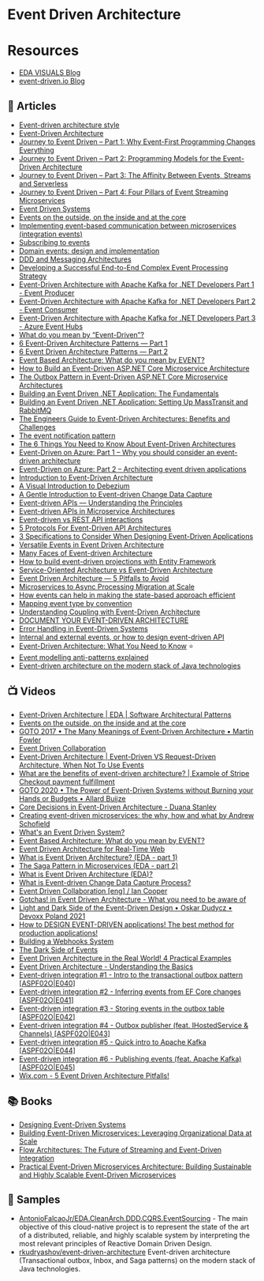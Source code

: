 
# Event Driven Architecture

# Resources
- [EDA VISUALS Blog](https://eda-visuals.boyney.io/)
- [event-driven.io Blog](event-driven.io/en/)

## 📕 Articles
- [Event-driven architecture style](https://docs.microsoft.com/en-us/azure/architecture/guide/architecture-styles/event-driven)
- [Event-Driven Architecture](https://herbertograca.com/2017/10/05/event-driven-architecture/) 
- [Journey to Event Driven – Part 1: Why Event-First Programming Changes Everything](https://www.confluent.io/blog/journey-to-event-driven-part-1-why-event-first-thinking-changes-everything/)
- [Journey to Event Driven – Part 2: Programming Models for the Event-Driven Architecture](https://www.confluent.io/blog/journey-to-event-driven-part-2-programming-models-event-driven-architecture/)
- [Journey to Event Driven – Part 3: The Affinity Between Events, Streams and Serverless](https://www.confluent.io/blog/journey-to-event-driven-part-3-affinity-between-events-streams-serverless/)
- [Journey to Event Driven – Part 4: Four Pillars of Event Streaming Microservices](https://www.confluent.io/blog/journey-to-event-driven-part-4-four-pillars-of-event-streaming-microservices/)
- [Event Driven Systems](https://medium.com/omarelgabrys-blog/event-driven-systems-cdbe5a4b3d04)
- [Events on the outside, on the inside and at the core](https://chrisrichardson.net/post/microservices/2021/02/21/events-are-the-core.html)
- [Implementing event-based communication between microservices (integration events)](https://docs.microsoft.com/en-us/dotnet/architecture/microservices/multi-container-microservice-net-applications/integration-event-based-microservice-communications) 
- [Subscribing to events](https://docs.microsoft.com/en-us/dotnet/architecture/microservices/multi-container-microservice-net-applications/subscribe-events)
- [Domain events: design and implementation](https://docs.microsoft.com/en-us/dotnet/architecture/microservices/microservice-ddd-cqrs-patterns/domain-events-design-implementation) 
- [DDD and Messaging Architectures](https://verraes.net/2019/05/ddd-msg-arch/)
- [Developing a Successful End-to-End Complex Event Processing Strategy](https://blog.equinix.com/blog/2018/03/28/developing-a-successful-end-to-end-complex-event-processing-strategy/)
- [Event-Driven Architecture with Apache Kafka for .NET Developers Part 1 - Event Producer](https://thecloudblog.net/post/event-driven-architecture-with-apache-kafka-for-net-developers-part-1-event-producer/)
- [Event-Driven Architecture with Apache Kafka for .NET Developers Part 2 - Event Consumer](https://thecloudblog.net/post/event-driven-architecture-with-apache-kafka-for-.net-developers-part-2-event-consumer/)
- [Event-Driven Architecture with Apache Kafka for .NET Developers Part 3 - Azure Event Hubs](https://thecloudblog.net/post/event-driven-architecture-with-apache-kafka-for-net-developers-part-3-azure-event-hubs/)
- [What do you mean by “Event-Driven”?](https://martinfowler.com/articles/201701-event-driven.html)
- [6 Event-Driven Architecture Patterns — Part 1](https://medium.com/wix-engineering/6-event-driven-architecture-patterns-part-1-93758b253f47)
- [6 Event Driven Architecture Patterns — Part 2](https://medium.com/wix-engineering/6-event-driven-architecture-patterns-part-2-455cc73b22e1)
- [Event Based Architecture: What do you mean by EVENT?](https://codeopinion.com/event-based-architecture-what-do-you-mean-by-event/)
- [How to Build an Event-Driven ASP.NET Core Microservice Architecture](https://itnext.io/how-to-build-an-event-driven-asp-net-core-microservice-architecture-e0ef2976f33f)
- [The Outbox Pattern in Event-Driven ASP.NET Core Microservice Architectures](https://itnext.io/the-outbox-pattern-in-event-driven-asp-net-core-microservice-architectures-10b8d9923885)
- [Building an Event Driven .NET Application: The Fundamentals](https://wrapt.dev/blog/building-an-event-driven-dotnet-application-the-fundamentals)
- [Building an Event Driven .NET Application: Setting Up MassTransit and RabbitMQ](https://wrapt.dev/blog/building-an-event-driven-dotnet-application-setting-up-masstransit-and-rabbitmq)
- [The Engineers Guide to Event-Driven Architectures: Benefits and Challenges](https://medium.com/swlh/the-engineers-guide-to-event-driven-architectures-benefits-and-challenges-3e96ded8568b)
- [The event notification pattern](https://medium.com/geekculture/the-event-notification-pattern-a62d48519107)
- [The 6 Things You Need to Know About Event-Driven Architectures](https://medium.com/swlh/the-6-things-you-need-to-know-about-event-driven-architectures-38e11fdcb5a)
- [Event-Driven on Azure: Part 1 – Why you should consider an event-driven architecture](https://techcommunity.microsoft.com/t5/apps-on-azure/event-driven-on-azure-part-1-why-you-should-consider-an-event/ba-p/2106983)
- [Event-Driven on Azure: Part 2 – Architecting event driven applications](https://techcommunity.microsoft.com/t5/apps-on-azure/event-driven-on-azure-part-2-architecting-event-driven/ba-p/2414007)
- [Introduction to Event-Driven Architecture](https://medium.com/microservicegeeks/introduction-to-event-driven-architecture-e94ef442d824)
- [A Visual Introduction to Debezium](https://medium.com/event-driven-utopia/a-visual-introduction-to-debezium-32563e23c6b8)
- [A Gentle Introduction to Event-driven Change Data Capture](https://medium.com/event-driven-utopia/a-gentle-introduction-to-event-driven-change-data-capture-683297625f9b)
- [Event-driven APIs — Understanding the Principles](https://medium.com/event-driven-utopia/event-driven-apis-understanding-the-principles-c3208308d4b2)
- [Event-driven APIs in Microservice Architectures](https://github.com/wso2/reference-architecture/blob/master/event-driven-api-architecture.md)
- [Event-driven vs REST API interactions](https://apifriends.com/api-management/event-driven-vs-rest-api-interactions/)
- [5 Protocols For Event-Driven API Architectures](https://nordicapis.com/5-protocols-for-event-driven-api-architectures/)
- [3 Specifications to Consider When Designing Event-Driven Applications](https://medium.com/event-driven-utopia/3-specifications-to-consider-when-designing-event-driven-applications-c12685efd7ad)
- [Versatile Events in Event Driven Architecture](https://thecloudblog.net/post/versatile-events-in-event-driven-architecture/)
- [Many Faces of Event-driven Architecture](https://medium.com/event-driven-utopia/many-faces-of-event-driven-architecture-660a322ce1ce)
- [How to build event-driven projections with Entity Framework](https://event-driven.io/en/how_to_do_events_projections_with_entity_framework/)
- [Service-Oriented Architecture vs Event-Driven Architecture](https://www.eventstore.com/blog/service-oriented-architecture-vs-event-driven-architecture)
- [Event Driven Architecture — 5 Pitfalls to Avoid](https://medium.com/wix-engineering/event-driven-architecture-5-pitfalls-to-avoid-b3ebf885bdb1)
- [Microservices to Async Processing Migration at Scale](https://www.infoq.com/articles/microservices-async-migration/)
- [How events can help in making the state-based approach efficient](https://event-driven.io/en/how_events_can_help_on_making_state_based_approach_efficient/)
- [Mapping event type by convention](https://event-driven.io/en/how_to_map_event_type_by_convention/)
- [Understanding Coupling with Event-Driven Architecture](https://medium.com/ssense-tech/understanding-coupling-with-event-driven-architecture-a6b3561b7227)
- [DOCUMENT YOUR EVENT-DRIVEN ARCHITECTURE](https://eda-visuals.boyney.io/designs/document-event-driven-architectures)
- [Error Handling in Event-Driven Systems](https://levelup.gitconnected.com/error-handling-in-event-driven-systems-1f0a7ef2cfb7)
- [Internal and external events, or how to design event-driven API](https://event-driven.io/en/internal_external_events/)
- [Event-Driven Architecture: What You Need to Know](https://encore.dev/blog/event-driven-architecture) ⭐
- [Event modelling anti-patterns explained](https://event-driven.io/en/anti-patterns/)
- [Event-driven architecture on the modern stack of Java technologies](https://romankudryashov.com/blog/2024/07/event-driven-architecture)

## 📺 Videos
- [Event-Driven Architecture | EDA | Software Architectural Patterns](https://www.youtube.com/watch?v=gIL8rW_eyww&t=0s) 
- [Events on the outside, on the inside and at the core](https://www.youtube.com/watch?v=rP-InttAbVY)
- [GOTO 2017 • The Many Meanings of Event-Driven Architecture • Martin Fowler](https://www.youtube.com/watch?v=STKCRSUsyP0)
- [Event Driven Collaboration](https://skillsmatter.com/skillscasts/13645-event-driven-colloboration) 
- [Event-Driven Architecture | Event-Driven VS Request-Driven Architecture, When Not To Use Events](https://www.youtube.com/watch?v=U-U3bpljZd0)
- [What are the benefits of event-driven architecture? | Example of Stripe Checkout payment fulfillment](https://www.youtube.com/watch?v=9GuAR5gltcE)
- [GOTO 2020 • The Power of Event-Driven Systems without Burning your Hands or Budgets • Allard Buijze](https://www.youtube.com/watch?v=Fso2OyguRuQ)
- [Core Decisions in Event-Driven Architecture - Duana Stanley](https://www.youtube.com/watch?v=SKXS2h3MdPM)
- [Creating event-driven microservices: the why, how and what by Andrew Schofield](https://www.youtube.com/watch?v=ksRCq0BJef8)
- [What's an Event Driven System?](https://www.youtube.com/watch?v=rJHTK2TfZ1I)
- [Event Based Architecture: What do you mean by EVENT?](https://www.youtube.com/watch?v=qKD2YUTJAXM)
- [Event Driven Architecture for Real-Time Web](https://www.youtube.com/watch?v=Tu1GEIhkIqU)
- [What is Event Driven Architecture? (EDA - part 1)](https://www.youtube.com/watch?v=DQ5Cbt8DQbM)
- [The Saga Pattern in Microservices (EDA - part 2)](https://www.youtube.com/watch?v=C0rGwyJkDTU)
- [What is Event Driven Architecture (EDA)?](https://www.youtube.com/watch?v=o2HJCGcYwoU)
- [What is Event-driven Change Data Capture Process?](https://www.youtube.com/watch?v=-irkDCmHhKk)
- [Event Driven Collaboration [eng] / Ian Cooper](https://www.youtube.com/watch?v=ztRwZ2FySds)
- [Gotchas! in Event Driven Architecture - What you need to be aware of](https://www.youtube.com/watch?v=NzEaI1UtiGk)
- [Light and Dark Side of the Event-Driven Design • Oskar Dudycz • Devoxx Poland 2021](https://www.youtube.com/watch?v=0pYmuk0-N_4)
- [How to DESIGN EVENT-DRIVEN applications! The best method for production applications!](https://www.youtube.com/watch?v=LaxH8GS8l3Q)
- [Building a Webhooks System](https://www.youtube.com/watch?v=NuHC5uwbFAc)
- [The Dark Side of Events](https://www.youtube.com/watch?v=URYPpY3SgS8)
- [Event Driven Architecture in the Real World! 4 Practical Examples](https://www.youtube.com/watch?v=dhdLxW0vDro)
- [Event Driven Architecture - Understanding the Basics](https://www.youtube.com/watch?v=LHgCA3XVNkw)
- [Event-driven integration #1 - Intro to the transactional outbox pattern [ASPF02O|E040]](https://www.youtube.com/watch?v=suKSJ5DvynA)
- [Event-driven integration #2 - Inferring events from EF Core changes [ASPF02O|E041]](https://www.youtube.com/watch?v=rJDZiFJGP90)
- [Event-driven integration #3 - Storing events in the outbox table [ASPF02O|E042]](https://www.youtube.com/watch?v=G187r-rzzkk)
- [Event-driven integration #4 - Outbox publisher (feat. IHostedService & Channels) [ASPF02O|E043]](https://www.youtube.com/watch?v=xnn6AnYyC5g)
- [Event-driven integration #5 - Quick intro to Apache Kafka [ASPF02O|E044]](https://www.youtube.com/watch?v=tUzCxZdKEr4)
- [Event-driven integration #6 - Publishing events (feat. Apache Kafka) [ASPF02O|E045]](https://www.youtube.com/watch?v=T2Dy7cH486c)
- [Wix.com - 5 Event Driven Architecture Pitfalls!](https://www.youtube.com/watch?v=xfNzGdrxf5w)

## 📚 Books
- [Designing Event-Driven Systems](https://www.confluent.io/designing-event-driven-systems/)
- [Building Event-Driven Microservices: Leveraging Organizational Data at Scale](https://www.amazon.com/Building-Event-Driven-Microservices-Leveraging-Organizational/dp/1492057894)
- [Flow Architectures: The Future of Streaming and Event-Driven Integration](https://www.amazon.com/Flow-Architectures-Streaming-Event-Driven-Integration/dp/1492075892/)
- [Practical Event-Driven Microservices Architecture: Building Sustainable and Highly Scalable Event-Driven Microservices](https://www.amazon.com/Practical-Event-Driven-Microservices-Architecture-Sustainable/dp/1484274679/)

## 🚀 Samples

- [AntonioFalcaoJr/EDA.CleanArch.DDD.CQRS.EventSourcing](https://github.com/AntonioFalcaoJr/EDA.CleanArch.DDD.CQRS.EventSourcing) - The main objective of this cloud-native project is to represent the state of the art of a distributed, reliable, and highly scalable system by interpreting the most relevant principles of Reactive Domain Driven Design.
- [rkudryashov/event-driven-architecture](https://github.com/rkudryashov/event-driven-architecture) Event-driven architecture (Transactional outbox, Inbox, and Saga patterns) on the modern stack of Java technologies.
